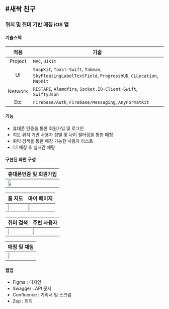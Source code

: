 ## #새싹 친구
### 위치 및 취미 기반 매칭 iOS 앱


#### 기술스택
|적용|기술|
|:---:|---|
|Project|`MVC`, `UIKit`|
|UI|`SnapKit`, `Toast-Swift`, `Tabman`, `SkyFloatingLabelTextField`, `ProgressHUD`, `CLLocation`, `MapKit`|
|Network|`RESTAPI`, `Alamofire`, `Socket.IO-Client-Swift`, `SwiftyJson`|
|Etc|`Firebase/Auth`, `Firebase/Messaging`, `AnyFormatKit`|


#### 기능
* 휴대폰 인증을 통한 회원가입 및 로그인
* 지도 위치 기반 사용자 성별 및 나이 필터링을 통한 매칭
* 취미 검색을 통한 매칭 가능한 사용자 리스트
* 1:1 매칭 후 실시간 채팅


#### 구현된 화면 구성
|휴대폰인증 및 회원가입|
|---|
|<img width="25%" src="https://user-images.githubusercontent.com/48886490/156933604-97dfa099-1943-4b1d-82ca-735b0d8d2abf.gif"/>|

|홈 지도|마이 페이지|
|---|---|
|<img width="25%" src="https://user-images.githubusercontent.com/48886490/156933882-3a3aa0e8-c844-44de-9d8c-4f4833e31b94.gif"/>|<img width="25%" src="https://user-images.githubusercontent.com/48886490/156933603-96c243db-9c13-4d71-a1e0-5b639bc2b970.gif"/>|

|취미 검색|주변 사용자|
|---|---|
|<img width="25%" src="https://user-images.githubusercontent.com/48886490/156933606-5209f606-8f8c-4b83-8096-cca22ace9dde.gif"/>|<img width="25%" src="https://user-images.githubusercontent.com/48886490/156934008-0f9821ed-8c0b-4b72-b458-263a2e585878.gif"/>|

|매칭 및 채팅|
|---|
|<img width="25%" src="https://user-images.githubusercontent.com/48886490/156933604-97dfa099-1943-4b1d-82ca-735b0d8d2abf.gif"/>|


#### 협업

* Figma : 디자인
* Swagger : API 문서
* Confluence : 기획서 및 스크럼
* Zep : 회의
